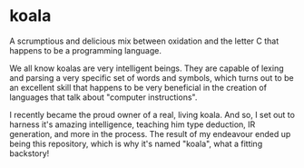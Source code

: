 # koala

A scrumptious and delicious mix between oxidation and the letter C that happens to be a programming language.

We all know koalas are very intelligent beings. They are capable of lexing and parsing a very specific set of words and symbols, which turns out to be an excellent skill that happens to be very beneficial in the creation of languages that talk about "computer instructions".

I recently became the proud owner of a real, living koala. And so, I set out to harness it's amazing intelligence, teaching him type deduction, IR generation, and more in the process. The result of my endeavour ended up being this repository, which is why it's named "koala", what a fitting backstory!
